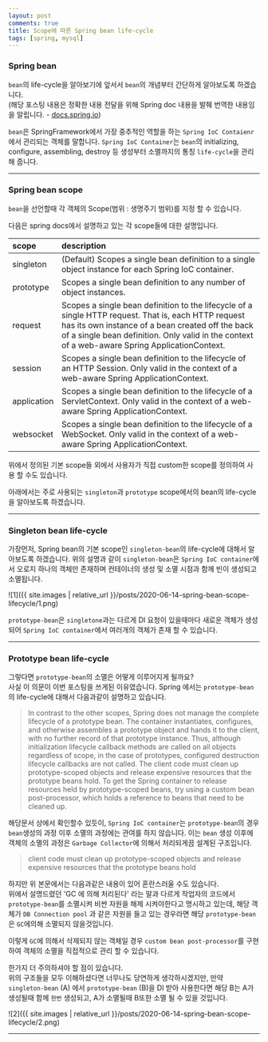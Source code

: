 ```yaml
---
layout: post
comments: true
title: Scope에 따른 Spring bean life-cycle
tags: [spring, mysql]
---
```


### Spring bean

`bean`의 life-cycle을 알아보기에 앞서서 `bean`의 개념부터 간단하게 알아보도록 하겠습니다.  
(해당 포스팅 내용은 정확한 내용 전달을 위해 Spring doc 내용을 발췌 번역한 내용임을 알립니다. - [docs.spring.io](https://docs.spring.io/spring/docs/current/spring-framework-reference/core.html#beans))

`bean`은 SpringFramework에서 가장 중추적인 역할을 하는 `Spring IoC Contaienr`에서 관리되는 객체를 말합니다. `Spring IoC Container`는 `bean`의 initializing, configure, assembling, destroy 등 생성부터 소멸까지의 통칭 `life-cycle`을 관리해 줍니다.

---

### Spring bean scope

`bean`을 선언할때 각 객체의 Scope(범위 : 생명주기 범위)를 지정 할 수 있습니다.

다음은 spring docs에서 설명하고 있는 각 scope들에 대한 설명입니다.

|scope|description|
|:--|:--|
|singleton|(Default) Scopes a single bean definition to a single object instance for each Spring IoC container.
|prototype|Scopes a single bean definition to any number of object instances.|
|request|Scopes a single bean definition to the lifecycle of a single HTTP request. That is, each HTTP request has its own instance of a bean created off the back of a single bean definition. Only valid in the context of a web-aware Spring ApplicationContext.|
|session|Scopes a single bean definition to the lifecycle of an HTTP Session. Only valid in the context of a web-aware Spring ApplicationContext.|
|application|Scopes a single bean definition to the lifecycle of a ServletContext. Only valid in the context of a web-aware Spring ApplicationContext.|
|websocket|Scopes a single bean definition to the lifecycle of a WebSocket. Only valid in the context of a web-aware Spring ApplicationContext.|

위에서 정의된 기본 scope들 외에서 사용자가 직접 custom한 scope를 정의하여 사용 할 수도 있습니다.  

아래에서는 주로 사용되는 `singleton`과 `prototype` scope에서의 bean의 life-cycle을 알아보도록 하겠습니다.


---

### Singleton bean life-cycle

가장먼저, Spring bean의 기본 scope인 `singleton-bean`의 life-cycle에 대해서 알아보도록 하겠습니다. 위의 설명과 같이 `singleton-bean`은 `Spring IoC container`에서 오로지 하나의 객체만 존재하며 컨테이너의 생성 및 소멸 시점과 함께 빈이 생성되고 소멸됩니다.  


![1]({{ site.images | relative_url }}/posts/2020-06-14-spring-bean-scope-lifecycle/1.png)  


`prototype-bean`은 `singletone`과는 다르게 DI 요청이 있을때마다 새로운 객체가 생성되어 `Spring IoC container`에서 여러개의 객체가 존재 할 수 있습니다.  

---

### Prototype bean life-cycle

그렇다면 `prototype-bean`의 소멸은 어떻게 이루어지게 될까요?  
사실 이 의문이 이번 포스팅을 쓰게된 이유였습니다. Spring 에서는  `prototype-bean`의 life-cycle에 대해서 다음과같이 설명하고 있습니다.

>  In contrast to the other scopes, Spring does not manage the complete lifecycle of a prototype bean. The container instantiates, configures, and otherwise assembles a prototype object and hands it to the client, with no further record of that prototype instance. Thus, although initialization lifecycle callback methods are called on all objects regardless of scope, in the case of prototypes, configured destruction lifecycle callbacks are not called. The client code must clean up prototype-scoped objects and release expensive resources that the prototype beans hold. To get the Spring container to release resources held by prototype-scoped beans, try using a custom bean post-processor, which holds a reference to beans that need to be cleaned up.

해당문서 상에서 확인할수 있듯이, `Spring IoC container`는 `prototype-bean`의 경우 `bean`생성의 과정 이후 소멸의 과정에는 관여를 하지 않습니다. 이는 `bean` 생성 이후에 객체의 소멸의 과정은 `Garbage Collector`에 의해서 처리되게끔 설계된 구조입니다.  

> client code must clean up prototype-scoped objects and release expensive resources that the prototype beans hold

하지만 위 본문에서는 다음과같은 내용이 있어 혼란스러울 수도 있습니다.  
위에서 설명드렸던 'GC 에 의해 처리된다' 라는 말과 다르게 작업자의 코드에서 `prototype-bean`를 소멸시켜 비싼 자원을 해제 시켜야한다고 명시하고 있는데, 해당 객체가 `DB Connection pool` 과 같은 자원을 들고 있는 경우라면 해당 `prototype-bean`은 `GC`에의해 소멸되지 않을것입니다. 

이렇게 `GC`에 의해서 삭제되지 않는 객체일 경우 `custom bean post-processor`를 구현하여 객체의 소멸을 직접적으로 관리 할 수 있습니다.  

한가지 더 주의하셔야 할 점이 있습니다.  
위의 구조들을 모두 이해하셨다면 너무나도 당연하게 생각하시겠지만, 만약 `singleton-bean` (A) 에서 `prototype-bean` (B)을 DI 받아 사용한다면 해당 B는 A가 생성될때 함께 `한번` 생성되고, A가 소멸될때 B또한 소멸 될 수 있을 것입니다.  


![2]({{ site.images | relative_url }}/posts/2020-06-14-spring-bean-scope-lifecycle/2.png)  


---

